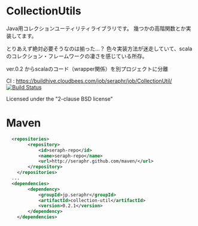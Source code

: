 CollectionUtils
=====================

Java用コレクションユーティリティライブラリです。
幾つかの高階関数とか実装してます。

とりあえず絶対必要そうなのは揃った…？
色々実装方法が迷走していて、scalaのコレクション・フレームワークの凄さを感じている所存。

ver.0.2 からscalaのコード（wrapper関係）を別プロジェクトに分離


CI : https://buildhive.cloudbees.com/job/seraphr/job/CollectionUtil/
[![Build Status](https://buildhive.cloudbees.com/job/seraphr/job/CollectionUtil/badge/icon)](https://buildhive.cloudbees.com/job/seraphr/job/CollectionUtil/)

Licensed under the "2-clause BSD license"


Maven
=====

```xml
  <repositories>
		<repository>
			<id>seraph-repo</id>
			<name>seraph-repo</name>
			<url>http://seraphr.github.com/maven/</url>
		</repository>
	</repositories>
  ...
  <dependencies>
		<dependency>
			<groupId>jp.seraphr</groupId>
			<artifactId>collection-util</artifactId>
			<version>0.2.1</version>
		</dependency>
	</dependencies>
```